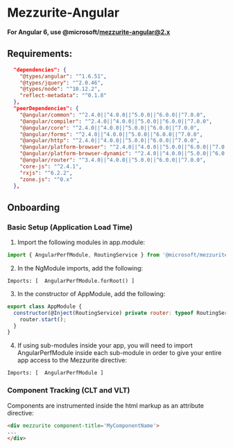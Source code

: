 # Mezzurite-Angular
**For Angular 6, use @microsoft/mezzurite-angular@2.x**
## Requirements:
```json
  "dependencies": {
    "@types/angular": "^1.6.51",
    "@types/jquery": "^2.0.46",
    "@types/node": "^10.12.2",
    "reflect-metadata": "^0.1.8"
  },
  "peerDependencies": {
    "@angular/common": "^2.4.0||^4.0.0||^5.0.0||^6.0.0||^7.0.0",
    "@angular/compiler": "^2.4.0||^4.0.0||^5.0.0||^6.0.0||^7.0.0",
    "@angular/core": "^2.4.0||^4.0.0||^5.0.0||^6.0.0||^7.0.0",
    "@angular/forms": "^2.4.0||^4.0.0||^5.0.0||^6.0.0||^7.0.0",
    "@angular/http": "^2.4.0||^4.0.0||^5.0.0||^6.0.0||^7.0.0",
    "@angular/platform-browser": "^2.4.0||^4.0.0||^5.0.0||^6.0.0||^7.0.0",
    "@angular/platform-browser-dynamic": "^2.4.0||^4.0.0||^5.0.0||^6.0.0||^7.0.0",
    "@angular/router": "^3.4.0||^4.0.0||^5.0.0||^6.0.0||^7.0.0",
    "core-js": "^2.4.1",
    "rxjs": "^6.2.2",
    "zone.js": "^0.x"
  },
```

## Onboarding
### Basic Setup (Application Load Time)
1. Import the following modules in app.module:
```javascript
import { AngularPerfModule, RoutingService } from '@microsoft/mezzurite-angular';
```
2. In the NgModule imports, add the following:
```
Imports: [  AngularPerfModule.forRoot() ]
```
3. In the constructor of AppModule, add the following:
```javascript
export class AppModule {
  constructor(@Inject(RoutingService) private router: typeof RoutingService) {
    router.start();
  }
}
```
4. If using sub-modules inside your app, you will need to import AngularPerfModule inside each sub-module in order to give your entire app access to the Mezzurite directive:
```
Imports: [  AngularPerfModule ]
```
### Component Tracking (CLT and VLT)
Components are instrumented inside the html markup as an attribute directive:
```html
<div mezzurite component-title='MyComponentName'>
...
</div>
```
